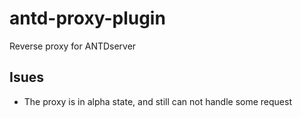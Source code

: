 # antd-proxy-plugin
Reverse proxy for ANTDserver

## Isues
- The proxy is in alpha state, and still can not handle some request
